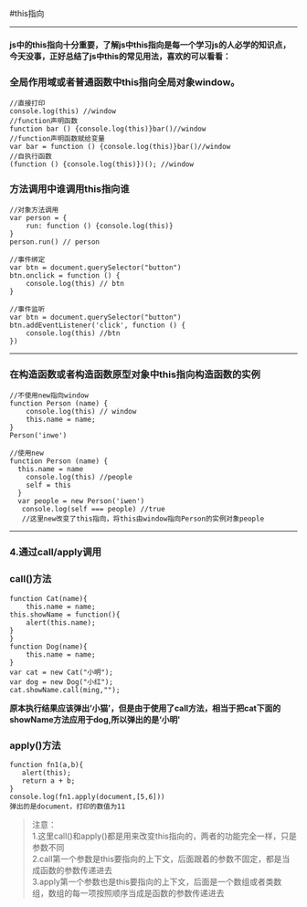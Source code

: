 #this指向  
***  
#### js中的this指向十分重要，了解js中this指向是每一个学习js的人必学的知识点，今天没事，正好总结了js中this的常见用法，喜欢的可以看看：  

### 全局作用域或者普通函数中this指向全局对象window。  
    //直接打印
    console.log(this) //window
    //function声明函数
    function bar () {console.log(this)}bar()//window
    //function声明函数赋给变量
    var bar = function () {console.log(this)}bar()//window
    //自执行函数
    (function () {console.log(this)})(); //window  
### 方法调用中谁调用this指向谁  
    //对象方法调用  
    var person = {  
    	run: function () {console.log(this)}  
    }  
    person.run() // person  
      
    //事件绑定  
    var btn = document.querySelector("button")
	btn.onclick = function () {
    	console.log(this) // btn
    }  
      
    //事件监听  
    var btn = document.querySelector("button")
	btn.addEventListener('click', function () {
    	console.log(this) //btn
    })  
***  
### 在构造函数或者构造函数原型对象中this指向构造函数的实例  
    //不使用new指向window  
    function Person (name) {
    	console.log(this) // window
    	this.name = name;
	}
	Person('inwe')  
	
	//使用new  
	function Person (name) {
      this.name = name
      	console.log(this) //people
      	self = this
      }
      var people = new Person('iwen')  
       console.log(self === people) //true  
       //这里new改变了this指向，将this由window指向Person的实例对象people  
*** 
  
### 4.通过call/apply调用  
### call()方法  
    function Cat(name){ 
        this.name = name; 
    this.showName = function(){
        alert(this.name);
    }
    }
    function Dog(name){ 
        this.name = name; 
    }
    var cat = new Cat("小明");
    var dog = new Dog("小红"); 
    cat.showName.call(ming,"");
**原本执行结果应该弹出’小猫’，但是由于使用了call方法，相当于把cat下面的showName方法应用于dog,所以弹出的是‘小明'**  

### apply()方法  
    function fn1(a,b){  
       alert(this); 
       return a + b;  
    }
    console.log(fn1.apply(document,[5,6]))  
    弹出的是document，打印的数值为11
> 注意：  
	1.这里call()和apply()都是用来改变this指向的，两者的功能完全一样，只是参数不同      
	2.call第一个参数是this要指向的上下文，后面跟着的参数不固定，都是当成函数的参数传递进去  
	3.apply第一个参数也是this要指向的上下文，后面是一个数组或者类数组，数组的每一项按照顺序当成是函数的参数传递进去  
